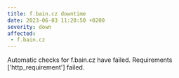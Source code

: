 ```yaml
---
title: f.bain.cz downtime
date: 2023-06-03 11:20:50 +0200
severity: down
affected:
 - f.bain.cz
---
```

Automatic checks for f.bain.cz have failed. Requirements ['http_requirement'] failed.
